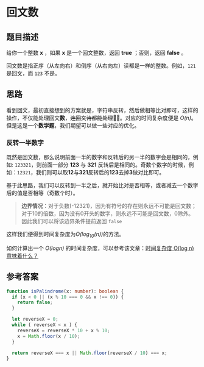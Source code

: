 # 回文数

## 题目描述

给你一个整数 **x** ，如果 **x** 是一个回文整数，返回 **true** ；否则，返回 **false** 。

回文数是指正序（从左向右）和倒序（从右向左）读都是一样的整数。例如，`121` 是回文，而 `123` 不是。

## 思路

看到回文，最初直接想到的方案就是，字符串反转，然后做相等比对即可，这样的操作，不仅能处理回文**数**，~~连回文诗都能处理~~🤦‍♂️。对应的时间复杂度便是 *O(n)*。但是这是一个**数学题**，我们期望可以做一些对应的优化。

### 反转一半数字

既然是回文数，那么说明前面一半的数字和反转后的另一半的数字会是相同的，例如: `123321`，则前面一部分 **123** 与 **321** 反转后是相同的。奇数个数字的时候，例如：`12321`，我们则可以取**12**与**321**反转后的**123**去掉**3**做对比即可。

基于此思路，我们可以反转到一半之后，就开始比对是否相等，或者减去一个数字后的值是否相等（奇数个时）。

> **边界情况**：对于负数(-12321)，因为有符号的存在则永远不可能是回文数；对于10的倍数，因为没有0开头的数字，则永远不可能是回文数，0除外。因此我们可以将该边界条件提前返回 `false`

这样我们便得到时间复杂度为<i>O(log<sub>10</sub>(n))</i>的方法。

如何计算出一个 *O(logn)* 的时间复杂度，可以参考该文章：[时间复杂度 O(log n) 意味着什么？](https://juejin.cn/post/6844903481191432206)

## 参考答案

```ts
function isPalindrome(x: number): boolean {
  if (x < 0 || (x % 10 === 0 && x !== 0)) {
    return false;
  }

  let reverseX = 0;
  while ( reverseX < x ) {
    reverseX = reverseX * 10 + x % 10;
    x = Math.floor(x / 10);
  }

  return reverseX === x || Math.floor(reverseX / 10) === x;
}
```